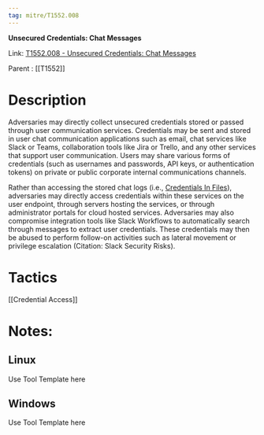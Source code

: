 ```yaml
---
tag: mitre/T1552.008
---
```


**Unsecured Credentials: Chat Messages**

Link: [T1552.008 - Unsecured Credentials: Chat Messages](https://attack.mitre.org/techniques/T1552/008)

Parent : [[T1552]]


# Description

Adversaries may directly collect unsecured credentials stored or passed through user communication services. Credentials may be sent and stored in user chat communication applications such as email, chat services like Slack or Teams, collaboration tools like Jira or Trello, and any other services that support user communication. Users may share various forms of credentials (such as usernames and passwords, API keys, or authentication tokens) on private or public corporate internal communications channels.

Rather than accessing the stored chat logs (i.e., [Credentials In Files](https://attack.mitre.org/techniques/T1552/001)), adversaries may directly access credentials within these services on the user endpoint, through servers hosting the services, or through administrator portals for cloud hosted services. Adversaries may also compromise integration tools like Slack Workflows to automatically search through messages to extract user credentials. These credentials may then be abused to perform follow-on activities such as lateral movement or privilege escalation (Citation: Slack Security Risks).

# Tactics


[[Credential Access]]


# Notes:

## Linux

Use Tool Template here

## Windows

Use Tool Template here